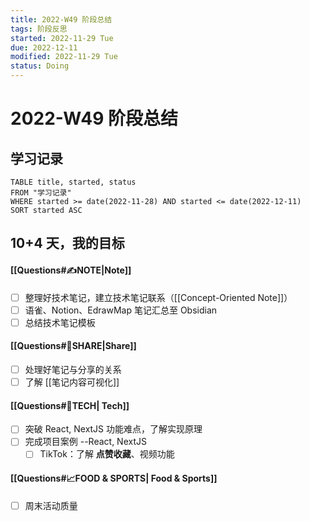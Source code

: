 ```yaml
---
title: 2022-W49 阶段总结
tags: 阶段反思  
started: 2022-11-29 Tue
due: 2022-12-11
modified: 2022-11-29 Tue
status: Doing
---
```

# 2022-W49 阶段总结
## 学习记录

```dataview
TABLE title, started, status
FROM "学习记录"
WHERE started >= date(2022-11-28) AND started <= date(2022-12-11)
SORT started ASC
```

## 10+4 天，我的目标
#### [[Questions#✍️NOTE|Note]]
- [ ] 整理好技术笔记，建立技术笔记联系（[[Concept-Oriented Note]]） 
- [ ] 语雀、Notion、EdrawMap 笔记汇总至 Obsidian 
- [ ] 总结技术笔记模板
#### [[Questions#👯SHARE|Share]]
- [ ] 处理好笔记与分享的关系
- [ ] 了解 [[笔记内容可视化]]
#### [[Questions#🚀TECH| Tech]]
- [ ] 突破 React, NextJS 功能难点，了解实现原理 
- [ ] 完成项目案例 --React, NextJS
	- [ ] TikTok：了解 **点赞收藏**、视频功能
#### [[Questions#📈FOOD & SPORTS| Food & Sports]]
- [ ] 周末活动质量 